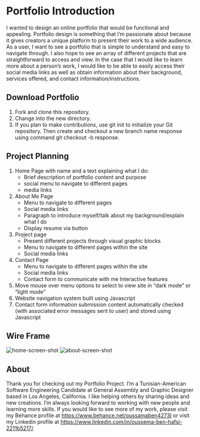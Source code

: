 # Portfolio Introduction

I wanted to design an online portfolio that would be functional and appealing. Portfolio design is something that 
I’m passionate about because it gives creators a unique platform to present their work to a wide audience. As a user, I want to see a portfolio that is simple to understand and easy to navigate through. I also hope to see an array of different projects that are straightforward to access and view. In the case that I would like to learn more about a person’s work, I would like to be able to easily access their social media links as well as obtain information about their background, services offered, and contact information/instructions.

## Download Portfolio

1.	Fork and clone this repository.
2.	Change into the new directory.
3.	If you plan to make contributions, use git init to initialize your Git repository. Then create and checkout a new branch name response using command git checkout -b response.

## Project Planning

1.	Home Page with name and a text explaining what I do:
	* Brief description of portfolio content and purpose
    * social menu to navigate to different pages
    * media links
2.	About Me Page
    * Menu to navigate to different pages	
    * Social media links
    * Paragraph to introduce myself/talk about my background/explain what I do
    * Display resume via button
3.	Project page
    * Present different projects through visual graphic blocks
    * Menu to navigate to different pages within the site
    * Social media links
4.	Contact Page
    * Menu to navigate to different pages within the site
    * Social media links
    * Contact form to communicate with me
Interactive features
1.	Move mouse over menu options to select to view site in “dark mode” or “light mode” 
2.	Website navigation system built using Javascript
3.	Contact form information submission content automatically checked (with associated error messages sent to user) and stored using Javascript

## Wire Frame
![home-screen-shot](https://user-images.githubusercontent.com/33556772/176100397-92e8a2fb-06f6-44ff-8a7c-684e2c4d6f03.png)
![about-screen-shot](https://user-images.githubusercontent.com/33556772/176100412-57785b9a-c0c0-4044-8376-666ba0c696de.png)


## About
Thank you for checking out my Portfolio Project. I’m a Tunisian-American Software Engineering Candidate at General Assembly and Graphic Designer based in Los Angeles, California. I like helping others by sharing ideas and new creations. I’m always looking forward to working with new people and learning more skills. If you would like to see more of my work, please visit my Behance profile at https://www.behance.net/oussamaben4273I or visit my Linkedin profile at https://www.linkedin.com/in/oussema-ben-hafsi-2211b5217/


